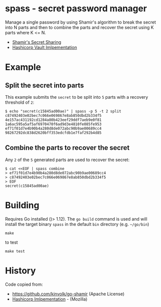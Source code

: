 # spass - secret password manager

Manage a single password by using Shamir's algorithm to break the secret 
into N parts and then to combine the parts and recover the secret using K 
parts where K <= N.

- [Shamir's Secret Sharing](https://en.wikipedia.org/wiki/Shamir%27s_Secret_Sharing)
- [Hashicorp Vault Imlpementation](https://github.com/hashicorp/vault)

# Example

## Split the secret into parts
This example submits the `secret` to be split into `5` parts with a recovery threshold of `2`:
```
$ echo "secret(c15845ad00ae)" | spass -p 5 -t 2 split 
c87492403e02bec7c066e069867e8ab850dbd2b334f5
4e157ac431192cd1284a80b423eef29ddf7aeb9e0f81
1a6ac595a5af5af6970470f6ad9d3e4810fe085fe953
ef71f01d7e4b90b4a280d8de072abc90b9ae00689cc4
98267292dc838d2620bff353edcfdb1e7faf292b4d85
```

## Combine the parts to recover the secret
Any `2` of the `5` generated parts are used to recover the secret:
```
$ cat <<EOF | spass combine
> ef71f01d7e4b90b4a280d8de072abc90b9ae00689cc4
> c87492403e02bec7c066e069867e8ab850dbd2b334f5
> EOF
secret(c15845ad00ae)
```

# Building
Requires Go installed ()> 1.12).  The `go build` command is used and will install the target binary `spass` in the default `bin` directory (e.g. `~/go/bin`)
```
make
```
to test 
```
make test
```

# History
Code copied from:
- https://github.com/kinvolk/go-shamir  (Apache License)
- [Hashicorp Imlpementation](https://github.com/hashicorp/vault/shamir) - (Mozilla)
 